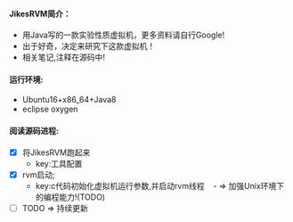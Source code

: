 #### JikesRVM简介：
- 用Java写的一款实验性质虚拟机，更多资料请自行Google!
- 出于好奇，决定来研究下这款虚拟机！
- 相关笔记,注释在源码中!

#### 运行环境:
- Ubuntu16+x86_64+Java8
- eclipse oxygen  
    
#### 阅读源码进程:
- [x] 将JikesRVM跑起来         
    - key:工具配置
- [x] rvm启动; 
    - key:c代码初始化虚拟机运行参数,并启动rvm线程
    - => 加强Unix环境下的编程能力!(TODO)
- [ ] TODO => 持续更新
  
